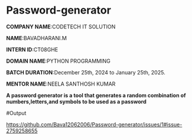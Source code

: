 # Password-generator

**COMPANY NAME**:CODETECH IT SOLUTION

**NAME**:BAVADHARANI.M

**INTERN ID**:CT08GHE

**DOMAIN NAME**:PYTHON PROGRAMMING

**BATCH DURATION**:December 25th, 2024 to January 25th, 2025.

**MENTOR NAME**:NEELA SANTHOSH KUMAR

**A password generator is a tool that generates a random combination of numbers,letters,and symbols to be used as a password**

#Output

https://github.com/Bava12062006/Password-generator/issues/1#issue-2759258655
